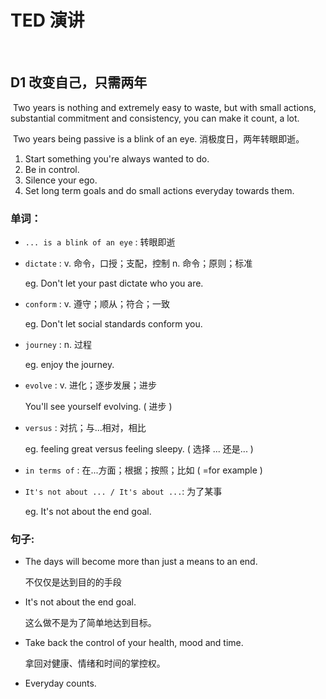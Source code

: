 # TED 演讲

​	

## D1 改变自己，只需两年

​	Two years is nothing and extremely easy to waste, but with small actions, substantial commitment and consistency, you can make it count, a lot.

​	Two years being passive is a blink of an eye. 消极度日，两年转眼即逝。



1. Start something you're always wanted to do.
2. Be in control.
3. Silence your ego.
4. Set long term goals and do small actions everyday towards them.



### 单词：

- `... is a blink of an eye` : 转眼即逝

- `dictate` : v. 命令，口授；支配，控制  n. 命令；原则；标准

  eg. Don't let your past dictate who you are.

- `conform` : v. 遵守；顺从；符合；一致

  eg. Don't let social standards conform you.

- `journey` : n. 过程

  eg. enjoy the journey.

- `evolve` : v. 进化；逐步发展；进步

  You'll see yourself evolving. ( 进步 )

- `versus` : 对抗；与...相对，相比

  eg. feeling great versus feeling sleepy. ( 选择 ... 还是... )

- `in terms of` : 在...方面；根据；按照；比如 ( =for example )

- `It's not about ... / It's about ...`: 为了某事

  eg. It's not about the end goal.



### 句子:

- The days will become more than just a means to an end.

  不仅仅是达到目的的手段

- It's not about the end goal.

  这么做不是为了简单地达到目标。

- Take back the control of your health, mood and time.

  拿回对健康、情绪和时间的掌控权。

- Everyday counts.



